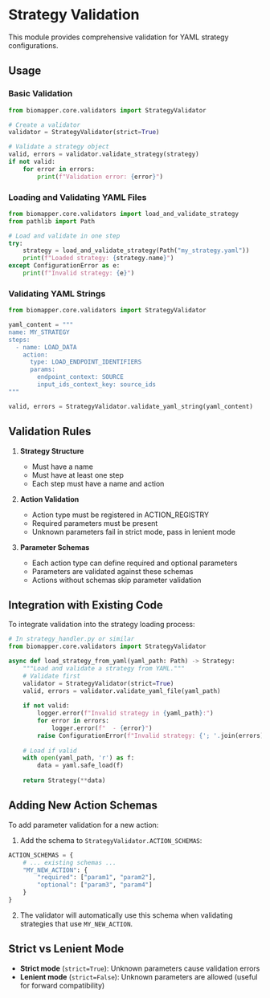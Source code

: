 # Strategy Validation

This module provides comprehensive validation for YAML strategy configurations.

## Usage

### Basic Validation

```python
from biomapper.core.validators import StrategyValidator

# Create a validator
validator = StrategyValidator(strict=True)

# Validate a strategy object
valid, errors = validator.validate_strategy(strategy)
if not valid:
    for error in errors:
        print(f"Validation error: {error}")
```

### Loading and Validating YAML Files

```python
from biomapper.core.validators import load_and_validate_strategy
from pathlib import Path

# Load and validate in one step
try:
    strategy = load_and_validate_strategy(Path("my_strategy.yaml"))
    print(f"Loaded strategy: {strategy.name}")
except ConfigurationError as e:
    print(f"Invalid strategy: {e}")
```

### Validating YAML Strings

```python
from biomapper.core.validators import StrategyValidator

yaml_content = """
name: MY_STRATEGY
steps:
  - name: LOAD_DATA
    action:
      type: LOAD_ENDPOINT_IDENTIFIERS
      params:
        endpoint_context: SOURCE
        input_ids_context_key: source_ids
"""

valid, errors = StrategyValidator.validate_yaml_string(yaml_content)
```

## Validation Rules

1. **Strategy Structure**
   - Must have a name
   - Must have at least one step
   - Each step must have a name and action

2. **Action Validation**
   - Action type must be registered in ACTION_REGISTRY
   - Required parameters must be present
   - Unknown parameters fail in strict mode, pass in lenient mode

3. **Parameter Schemas**
   - Each action type can define required and optional parameters
   - Parameters are validated against these schemas
   - Actions without schemas skip parameter validation

## Integration with Existing Code

To integrate validation into the strategy loading process:

```python
# In strategy_handler.py or similar
from biomapper.core.validators import StrategyValidator

async def load_strategy_from_yaml(yaml_path: Path) -> Strategy:
    """Load and validate a strategy from YAML."""
    # Validate first
    validator = StrategyValidator(strict=True)
    valid, errors = validator.validate_yaml_file(yaml_path)
    
    if not valid:
        logger.error(f"Invalid strategy in {yaml_path}:")
        for error in errors:
            logger.error(f"  - {error}")
        raise ConfigurationError(f"Invalid strategy: {'; '.join(errors)}")
    
    # Load if valid
    with open(yaml_path, 'r') as f:
        data = yaml.safe_load(f)
    
    return Strategy(**data)
```

## Adding New Action Schemas

To add parameter validation for a new action:

1. Add the schema to `StrategyValidator.ACTION_SCHEMAS`:

```python
ACTION_SCHEMAS = {
    # ... existing schemas ...
    "MY_NEW_ACTION": {
        "required": ["param1", "param2"],
        "optional": ["param3", "param4"]
    }
}
```

2. The validator will automatically use this schema when validating strategies that use `MY_NEW_ACTION`.

## Strict vs Lenient Mode

- **Strict mode** (`strict=True`): Unknown parameters cause validation errors
- **Lenient mode** (`strict=False`): Unknown parameters are allowed (useful for forward compatibility)